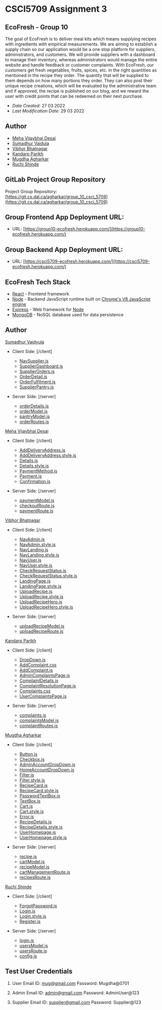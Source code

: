 # CSCI5709 Assignment 3

## EcoFresh - Group 10

The goal of EcoFresh is to deliver meal kits which means supplying recipes with ingredients with empirical measurements.
We are aiming to establish a supply chain so our application would be a one stop platform for suppliers, administrators, and customers.
We will provide suppliers with a dashboard to manage their inventory, whereas administrators would manage the entire website and handle feedback or customer complaints.
With EcoFresh, our customers get fresh vegetables, fruits, spices, etc. in the right quantities as mentioned in the recipe they order.
The quantity that will be supplied to them depends on how many portions they order.
They can also post their unique recipe creations, which will be evaluated by the administrative team and if approved, the recipe is published on our blog, and we reward the user with credit points that can be redeemed on their next purchase.

- _Date Created_: 27 03 2022
- _Last Modification Date_: 29 03 2022

## Author

- [Meha Vijaybhai Desai](mailto:meha.desai@dal.ca)
- [Sumadhur Vaidula](mailto:sumadhurvaidyula@dal.ca)
- [Vibhor Bhatnagar](mailto:vibhor.bhatnagar@dal.ca)
- [Kandarp Parikh](mailto:kandarp.parikh@dal.ca)
- [Mugdha Agharkar](mailto:mg425404@dal.ca)
- [Ruchi Shinde](mailto:rc382783@dal.ca)

## GitLab Project Group Repository

Project Group Repository: [https://git.cs.dal.ca/agharkar/group_10_csci_5709](https://git.cs.dal.ca/agharkar/group_10_csci_5709)

## Group Frontend App Deployment URL:

- URL: [https://group10-ecofresh.herokuapp.com/](https://group10-ecofresh.herokuapp.com/)

## Group Backend App Deployment URL:

- URL: [https://csci5709-ecofresh.herokuapp.com/](https://csci5709-ecofresh.herokuapp.com/)

## EcoFresh Tech Stack

- [React](https://reactjs.org/) - Frontend framework
- [Node](https://nodejs.org/) - Backend JavaScript runtime built on [Chrome's V8 JavaScript engine](https://v8.dev/)
- [Express](https://expressjs.com/) - Web framework for [Node](https://nodejs.org/)
- [MongoDB](https://www.mongodb.com/) - NoSQL database used for data persistence

## Author

[Sumadhur Vaidyula](mailto:sumadhurvaidyula@dal.ca)

- Client Side: [/client]

  - [NavSupplier.js](https://git.cs.dal.ca/agharkar/group_10_csci_5709/-/blob/main/ecofresh/client/src/components/Navbar/NavSupplier.js)
  - [SupplierDashboard.js](https://git.cs.dal.ca/agharkar/group_10_csci_5709/-/blob/main/ecofresh/client/src/pages/Supplier/SupplierDashboard.js)
  - [SupplierOrders.js](https://git.cs.dal.ca/agharkar/group_10_csci_5709/-/blob/main/ecofresh/client/src/pages/Supplier/SupplierOrders.js)
  - [OrderDetail.js](https://git.cs.dal.ca/agharkar/group_10_csci_5709/-/blob/main/ecofresh/client/src/pages/Supplier/OrderDetail.js)
  - [OrderFulfilment.js](https://git.cs.dal.ca/agharkar/group_10_csci_5709/-/blob/main/ecofresh/client/src/pages/Supplier/OrderFulfilment.js)
  - [SupplierPantry.js](https://git.cs.dal.ca/agharkar/group_10_csci_5709/-/blob/main/ecofresh/client/src/pages/Supplier/SupplierPantry.js)

- Server Side: [/server]
  - [orderDetails.js](https://git.cs.dal.ca/agharkar/group_10_csci_5709/-/blob/main/ecofresh/server/models/orderDetailModel.js)
  - [orderModel.js](https://git.cs.dal.ca/agharkar/group_10_csci_5709/-/blob/main/ecofresh/server/models/orderModel.js)
  - [pantryModel.js](https://git.cs.dal.ca/agharkar/group_10_csci_5709/-/blob/main/ecofresh/server/models/pantryModel.js)
  - [orderRoutes.js](https://git.cs.dal.ca/agharkar/group_10_csci_5709/-/blob/main/ecofresh/server/routes/orderRoutes.js)

[Meha Vijaybhai Desai](mailto:meha.desai@dal.ca)

- Client Side: [/client]

  - [AddDeliveryAddress.js](https://git.cs.dal.ca/agharkar/group_10_csci_5709/-/blob/main/ecofresh/client/src/pages/PaymentPage/AddDeliveryAddress.js)
  - [AddDeliveryAddress.style.js](https://git.cs.dal.ca/agharkar/group_10_csci_5709/-/blob/main/ecofresh/client/src/pages/PaymentPage/AddDeliveryAddress.style.js)
  - [Details.js](https://git.cs.dal.ca/agharkar/group_10_csci_5709/-/blob/main/ecofresh/client/src/pages/PaymentPage/Details.js)
  - [Details.style.js](https://git.cs.dal.ca/agharkar/group_10_csci_5709/-/blob/main/ecofresh/client/src/pages/PaymentPage/Details.style.js)
  - [PaymentMethod.js](https://git.cs.dal.ca/agharkar/group_10_csci_5709/-/blob/main/ecofresh/client/src/pages/PaymentPage/PaymentMethod.js)
  - [Payment.js](https://git.cs.dal.ca/agharkar/group_10_csci_5709/-/blob/main/ecofresh/client/src/pages/PaymentPage/Payment.js)
  - [Confirmation.js](https://git.cs.dal.ca/agharkar/group_10_csci_5709/-/blob/main/ecofresh/client/src/pages/PaymentPage/Confirmation.js)

- Server Side: [/server]
  - [paymentModel.js](https://git.cs.dal.ca/agharkar/group_10_csci_5709/-/blob/main/ecofresh/server/models/paymentModel.js)
  - [checkoutRoute.js](https://git.cs.dal.ca/agharkar/group_10_csci_5709/-/blob/main/ecofresh/server/routes/checkoutRoute.js)
  - [paymentRoute.js](https://git.cs.dal.ca/agharkar/group_10_csci_5709/-/blob/main/ecofresh/server/routes/paymentRoute.js)

[Vibhor Bhatnagar](mailto:vibhor.bhatnagar@dal.ca)

- Client Side: [/client]

  - [NavAdmin.js](https://git.cs.dal.ca/agharkar/group_10_csci_5709/-/blob/main/ecofresh/client/src/components/Navbar/NavAdmin.js)
  - [NavAdmin.style.js](https://git.cs.dal.ca/agharkar/group_10_csci_5709/-/blob/main/ecofresh/client/src/components/Navbar/NavAdmin.style.js)
  - [NavLanding.js](https://git.cs.dal.ca/agharkar/group_10_csci_5709/-/blob/main/ecofresh/client/src/components/Navbar/NavLanding.js)
  - [NavLanding.style.js](https://git.cs.dal.ca/agharkar/group_10_csci_5709/-/blob/main/ecofresh/client/src/components/Navbar/NavLanding.style.js)
  - [NavUser.js](https://git.cs.dal.ca/agharkar/group_10_csci_5709/-/blob/main/ecofresh/client/src/components/Navbar/NavUser.js)
  - [NavUser.style.js](https://git.cs.dal.ca/agharkar/group_10_csci_5709/-/blob/main/ecofresh/client/src/components/Navbar/NavUser.style.js)
  - [CheckRequestStatus.js](https://git.cs.dal.ca/agharkar/group_10_csci_5709/-/blob/main/ecofresh/client/src/pages/CheckRequestStatus/CheckRequestStatus.js)
  - [CheckRequestStatus.style.js](https://git.cs.dal.ca/agharkar/group_10_csci_5709/-/blob/main/ecofresh/client/src/pages/CheckRequestStatus/CheckRequestStatus.style.js)
  - [LandingPage.js](https://git.cs.dal.ca/agharkar/group_10_csci_5709/-/blob/main/ecofresh/client/src/pages/LandingPage/LandingPage.js)
  - [LandingPage.style.js](https://git.cs.dal.ca/agharkar/group_10_csci_5709/-/blob/main/ecofresh/client/src/pages/LandingPage/LandingPage.style.js)
  - [UploadRecipe.js](https://git.cs.dal.ca/agharkar/group_10_csci_5709/-/blob/main/ecofresh/client/src/pages/UploadRecipe/UploadRecipe.js)
  - [UploadRecipe.style.js](https://git.cs.dal.ca/agharkar/group_10_csci_5709/-/blob/main/ecofresh/client/src/pages/UploadRecipe/UploadRecipe.style.js)
  - [UploadRecipeHero.js](https://git.cs.dal.ca/agharkar/group_10_csci_5709/-/blob/main/ecofresh/client/src/pages/UploadRecipeHero/UploadRecipeHero.js)
  - [UploadRecipeHero.style.js](https://git.cs.dal.ca/agharkar/group_10_csci_5709/-/blob/main/ecofresh/client/src/pages/UploadRecipeHero/UploadRecipeHero.style.js)

- Server Side: [/server]
  - [uploadRecipeModel.js](https://git.cs.dal.ca/agharkar/group_10_csci_5709/-/blob/main/ecofresh/server/models/uploadRecipeModel.js)
  - [uploadRecipeRoute.js](https://git.cs.dal.ca/agharkar/group_10_csci_5709/-/blob/main/ecofresh/server/routes/uploadRecipeRoute.js)

[Kandarp Parikh](mailto:kandarp.parikh@dal.ca)

- Client Side: [/client]

  - [DropDown.js](https://git.cs.dal.ca/agharkar/group_10_csci_5709/-/blob/main/ecofresh/client/src/components/CommonComponents/DropDown.js)
  - [AddComplaint.css](https://git.cs.dal.ca/agharkar/group_10_csci_5709/-/blob/main/ecofresh/client/src/pages/Complaints/AddComplaint.css)
  - [AddComplaint.js](https://git.cs.dal.ca/agharkar/group_10_csci_5709/-/blob/main/ecofresh/client/src/pages/Complaints/AddComplaint.js)
  - [AdminComplaintsPage.js](https://git.cs.dal.ca/agharkar/group_10_csci_5709/-/blob/main/ecofresh/client/src/pages/Complaints/AdminComplaintsPage.js)
  - [ComplaintDetails.js](https://git.cs.dal.ca/agharkar/group_10_csci_5709/-/blob/main/ecofresh/client/src/pages/Complaints/ComplaintDetails.js)
  - [ComplaintResolutionPage.js](https://git.cs.dal.ca/agharkar/group_10_csci_5709/-/blob/main/ecofresh/client/src/pages/Complaints/ComplaintResolutionPage.js)
  - [Complaints.css](https://git.cs.dal.ca/agharkar/group_10_csci_5709/-/blob/main/ecofresh/client/src/pages/Complaints/Complaints.css)
  - [UserComplaintsPage.js](https://git.cs.dal.ca/agharkar/group_10_csci_5709/-/blob/main/ecofresh/client/src/pages/Complaints/UserComplaintsPage.js)

- Server Side: [/server]
  - [complaints.js](https://git.cs.dal.ca/agharkar/group_10_csci_5709/-/blob/main/ecofresh/server/controllers/complaints.js)
  - [complaintsModel.js](https://git.cs.dal.ca/agharkar/group_10_csci_5709/-/blob/main/ecofresh/server/models/complaintsModel.js)
  - [complaintRoutes.js](https://git.cs.dal.ca/agharkar/group_10_csci_5709/-/blob/main/ecofresh/server/routes/complaintRoutes.js)

[Mugdha Agharkar](mailto:mg425404@dal.ca)

- Client Side: [/client]

  - [Button.js](https://git.cs.dal.ca/agharkar/group_10_csci_5709/-/blob/main/ecofresh/client/src/components/Button/Button.js)
  - [Checkbox.js](https://git.cs.dal.ca/agharkar/group_10_csci_5709/-/blob/main/ecofresh/client/src/components/Checkbox/Checkbox.js)
  - [AdminAccountDropDown.js](https://git.cs.dal.ca/agharkar/group_10_csci_5709/-/blob/main/ecofresh/client/src/components/Dropdown/AdminAccountDropdown.js)
  - [HomeAccountDropDown.js](https://git.cs.dal.ca/agharkar/group_10_csci_5709/-/blob/main/ecofresh/client/src/components/Dropdown/HomeAccountDropdown.js)
  - [Filter.js](https://git.cs.dal.ca/agharkar/group_10_csci_5709/-/blob/main/ecofresh/client/src/components/Filter/Filter.js)
  - [Filter.style.js](https://git.cs.dal.ca/agharkar/group_10_csci_5709/-/blob/main/ecofresh/client/src/components/Filter/Filter.style.js)
  - [RecipeCard.js](https://git.cs.dal.ca/agharkar/group_10_csci_5709/-/blob/main/ecofresh/client/src/components/RecipeCard/RecipeCard.js)
  - [RecipeCard.style.js](https://git.cs.dal.ca/agharkar/group_10_csci_5709/-/blob/main/ecofresh/client/src/components/RecipeCard/RecipeCard.style.js)
  - [PasswordTextBox.js](https://git.cs.dal.ca/agharkar/group_10_csci_5709/-/blob/main/ecofresh/client/src/components/TextBox/PasswordTextBox.js)
  - [TextBox.js](https://git.cs.dal.ca/agharkar/group_10_csci_5709/-/blob/main/ecofresh/client/src/components/TextBox/Textbox.js)
  - [Cart.js](https://git.cs.dal.ca/agharkar/group_10_csci_5709/-/blob/main/ecofresh/client/src/pages/Cart/Cart.js)
  - [Cart.style.js](https://git.cs.dal.ca/agharkar/group_10_csci_5709/-/blob/main/ecofresh/client/src/pages/Cart/Cart.style.js)
  - [Error.js](https://git.cs.dal.ca/agharkar/group_10_csci_5709/-/blob/main/ecofresh/client/src/pages/Error/Error.js)
  - [RecipeDetails.js](https://git.cs.dal.ca/agharkar/group_10_csci_5709/-/blob/main/ecofresh/client/src/pages/RecipeDetails/RecipeDetails.js)
  - [RecipeDetails.style.js](https://git.cs.dal.ca/agharkar/group_10_csci_5709/-/blob/main/ecofresh/client/src/pages/RecipeDetails/RecipeDetails.style.js)
  - [UserHomepage.js](https://git.cs.dal.ca/agharkar/group_10_csci_5709/-/blob/main/ecofresh/client/src/pages/UserHomepage/UserHomepage.js)
  - [UserHomepage.style.js](https://git.cs.dal.ca/agharkar/group_10_csci_5709/-/blob/main/ecofresh/client/src/pages/UserHomepage/UserHomepage.style.js)

- Server Side: [/server]
  - [recipe.js](https://git.cs.dal.ca/agharkar/group_10_csci_5709/-/blob/main/ecofresh/server/controllers/recipe.js)
  - [cartModel.js](https://git.cs.dal.ca/agharkar/group_10_csci_5709/-/blob/main/ecofresh/server/models/cartModel.js)
  - [recipeModel.js](https://git.cs.dal.ca/agharkar/group_10_csci_5709/-/blob/main/ecofresh/server/models/recipeModel.js)
  - [cartManagementRoute.js](https://git.cs.dal.ca/agharkar/group_10_csci_5709/-/blob/main/ecofresh/server/routes/cartManagementRoute.js)
  - [recipesRoute.js](https://git.cs.dal.ca/agharkar/group_10_csci_5709/-/blob/main/ecofresh/server/routes/recipesRoute.js)

[Ruchi Shinde](mailto:rc382783@dal.ca)

- Client Side: [/client]

  - [ForgotPassword.js](https://git.cs.dal.ca/agharkar/group_10_csci_5709/-/blob/main/ecofresh/client/src/pages/ForgotPassword/ForgotPassword.js)
  - [Login.js](https://git.cs.dal.ca/agharkar/group_10_csci_5709/-/blob/main/ecofresh/client/src/pages/Login/Login.js)
  - [Login.style.js](https://git.cs.dal.ca/agharkar/group_10_csci_5709/-/blob/main/ecofresh/client/src/pages/Login/Login.style.js)
  - [Register.js](https://git.cs.dal.ca/agharkar/group_10_csci_5709/-/blob/main/ecofresh/client/src/pages/Register/Register.js)

- Server Side: [/server]
  - [login.js](https://git.cs.dal.ca/agharkar/group_10_csci_5709/-/blob/main/ecofresh/server/controllers/login.js)
  - [usersModel.js](https://git.cs.dal.ca/agharkar/group_10_csci_5709/-/blob/main/ecofresh/server/models/usersModel.js)
  - [usersRoute.js](https://git.cs.dal.ca/agharkar/group_10_csci_5709/-/blob/main/ecofresh/server/routes/usersRoute.js)
  - [config.js](https://git.cs.dal.ca/agharkar/group_10_csci_5709/-/blob/main/ecofresh/server/config.js)

## Test User Credentials
1. User
Email ID: mug@gmail.com
Password: Mugdha@0701

2. Admin
Email ID: admin@gmail.com
Password: AdminUser@123

3. Supplier
Email ID: supplier@gmail.com
Password: Supplier@123

